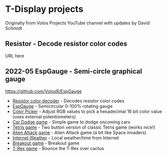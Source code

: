 # T-Display projects
Originally from Volos Projects YouTube channel with updates by David Schmidt

## Resistor - Decode resistor color codes

URL here

## 2022-05 EspGauge - Semi-circle graphical gauge

https://github.com/VolosR/EspGauge

* [Resistor color decoder](Resistor) - Decodes resistor color codes
* [EspGauge](EspGauge) - Semicircular 0-100% rotating gauge
* [Color Picker](colorPicker) - Adjust RGB values to pick a hexadecimal 16 bit color value (uses external potentiometers)
* [Car Dodge game](carDodgeGame) - Simple game to dodge oncoming cars
* [Tetris game](tetris) - Two button version of classic Tetris game (works nice!)
* [Alien Attack game](alienAttack) - Alien Attack game (a bit like Space invaders)
* [Internet Weather](weather) - Local weather/time from Internet
* [Breakout game](breakout) - Breakout game
* [T-Rex game](T-Rex) - Bounce the T-Rex over cactus 